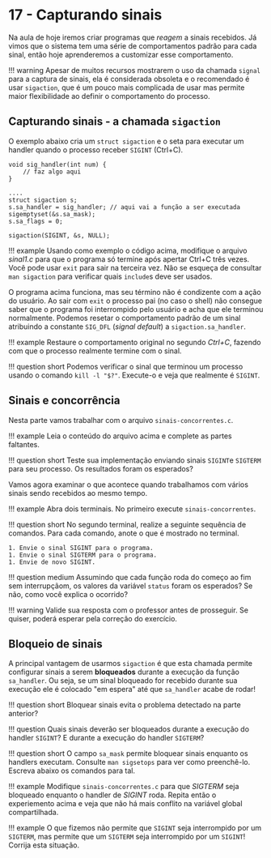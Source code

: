 # 17 - Capturando sinais

Na aula de hoje iremos criar programas que *reagem* a sinais recebidos. Já vimos que o sistema tem uma série de comportamentos padrão para cada sinal, então hoje aprenderemos a customizar esse comportamento.

!!! warning
    Apesar de muitos recursos mostrarem o uso da chamada `signal` para a
    captura de sinais, ela é considerada obsoleta e o recomendado é usar
    `sigaction`, que é um pouco mais complicada de usar mas permite maior flexibilidade ao definir o comportamento do processo.

## Capturando sinais - a chamada `sigaction`

O exemplo abaixo cria um `struct sigaction` e o seta para executar um handler quando o processo receber `SIGINT` (Ctrl+C).

~~~{.c}
void sig_handler(int num) {
    // faz algo aqui
}

....
struct sigaction s;
s.sa_handler = sig_handler; // aqui vai a função a ser executada
sigemptyset(&s.sa_mask);
s.sa_flags = 0;

sigaction(SIGINT, &s, NULL);
~~~

!!! example
    Usando como exemplo o código acima, modifique o arquivo *sinal1.c* para que o programa só termine após apertar Ctrl+C três vezes. Você pode usar `exit` para sair na terceira vez. Não se esqueça de consultar `man sigaction` para verificar quais `include`s deve ser usados.

O programa acima funciona, mas seu término não é condizente com a ação do usuário. Ao sair com `exit` o processo pai (no caso o shell) não consegue saber que o programa foi interrompido pelo usuário e acha que ele terminou normalmente. Podemos resetar o comportamento padrão de um sinal atribuindo a constante `SIG_DFL` (*signal default*) a `sigaction.sa_handler`.

!!! example
    Restaure o comportamento original no segundo *Ctrl+C*, fazendo com que o processo realmente termine com o sinal.

!!! question short
    Podemos verificar o sinal que terminou um processo usando o comando `kill -l "$?"`. Execute-o e veja que realmente é `SIGINT`.

## Sinais e concorrência

Nesta parte vamos trabalhar com o arquivo `sinais-concorrentes.c`.

!!! example
    Leia o conteúdo do arquivo acima e complete as partes faltantes.

!!! question short
    Teste sua implementação enviando sinais `SIGINT`e `SIGTERM` para seu processo. Os resultados foram os esperados?

Vamos agora examinar o que acontece quando trabalhamos com vários sinais sendo recebidos ao mesmo tempo.

!!! example
    Abra dois terminais. No primeiro execute `sinais-concorrentes`.

!!! question short
    No segundo terminal, realize a seguinte sequência de comandos. Para cada comando, anote o que é mostrado no terminal.

    1. Envie o sinal SIGINT para o programa.
    1. Envie o sinal SIGTERM para o programa.
    1. Envie de novo SIGINT.

!!! question medium
    Assumindo que cada função roda do começo ao fim sem interrupçãom, os valores da variável `status` foram os esperados? Se não, como você explica o ocorrido?

!!! warning
    Valide sua resposta com o professor antes de prosseguir. Se quiser, poderá esperar pela correção do exercício.

## Bloqueio de sinais

A principal vantagem de usarmos `sigaction` é que esta chamada permite configurar sinais a serem **bloqueados** durante a execução da função `sa_handler`. Ou seja, se um sinal bloqueado for recebido durante sua execução ele é colocado "em espera" até que `sa_handler` acabe de rodar!

!!! question short
    Bloquear sinais evita o problema detectado na parte anterior?

!!! question
    Quais sinais deverão ser bloqueados durante a execução do handler `SIGINT`? E durante a execução do handler `SIGTERM`?

!!! question short
    O campo `sa_mask` permite bloquear sinais enquanto os handlers executam. Consulte `man sigsetops` para ver como preenchê-lo. Escreva abaixo os comandos para tal.

!!! example
    Modifique `sinais-concorrentes.c` para que *SIGTERM* seja bloqueado enquanto o handler de *SIGINT* roda. Repita então o experiemento acima e veja que não há mais conflito na variável global compartilhada.

!!! example O que fizemos não permite que `SIGINT` seja interrompido por um `SIGTERM`, mas permite que um `SIGTERM` seja interrompido por um `SIGINT`! Corrija esta situação.


<!--
# Exercícios para praticar

**Exercício:** Modifique `sinal1.c` para que, ao ser colocado em background usando
Ctrl+Z (SIGTSTP), imprima uma mensagem antes de parar de executar.

**Dicas**:

* Você precisa retornar o comportamento padrão do sinal depois de dar o print.
* Pesquise como usar `raise` para (re)enviar um sinal para o próprio processo.

**Exercício**: Complete o programa acima com uma outra função que imprime a mensagem *Continuando!* quando o programa voltar a rodar (sinal `SIGCONT`).

----

Uma parte importante de sinais em sistemas POSIX é que, ao interromper um processo, eles podem cancelar operações que estavam ocorrendo. Em especial, chamadas de sistema que deixam um processo bloqueado (como `wait` e `sleep`) ou que fazem operações de entrada/saída (como `read` e `write`).

**Exercício**: compile e rode o programa `sleep_longo.c`. O quê foi mostrado na tela?

**Exercício**: Rode novamente o programa. Abra um novo terminal e envie um sinal `SIGTERM` para este processo. O quê é mostrado na tela? Você consegue interpretar este resultado?

**Exercício**: Como checamos que `sleep` realmente parou o processo por todo o tempo?

**Exercício**: Modifique o programa para que ele chame `sleep` tanto quanto for necessário para que o processo durma o tempo especificado. Salve este arquivo como `sleep_longo_while.c`.

**Exercício**: Troque o código de `sleep_longo.c` para ignorar o sinal `SIGTERM`. O programa agora funciona como esperado? Por que?
-->
